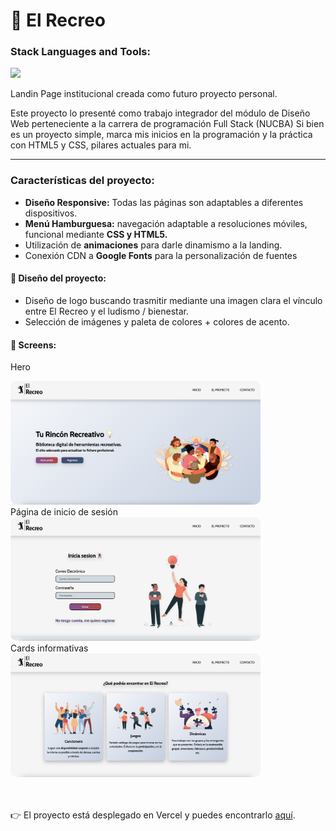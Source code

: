<h1 align="start"> &#129337; El Recreo</h1> 

<h3 align="start">Stack Languages and Tools:</h3> 
<p align="start">
<img width="200px"  src="https://skillicons.dev/icons?i=html,css,js,bootstrap,ps,perline=10"  />
</p>

<p align="start">Landin Page institucional creada como futuro proyecto personal.

Este proyecto lo presenté como trabajo integrador del módulo de Diseño Web  perteneciente a la carrera de programación Full Stack (NUCBA)
Si bien es un proyecto simple, marca mis inicios en la programación y la práctica con HTML5 y CSS, pilares actuales para mi. 
</p> 

<hr>


<h3>Características del proyecto:</h3>

- <b>Diseño Responsive:</b> Todas las páginas son adaptables a diferentes dispositivos.
- <b>Menú Hamburguesa:</b> navegación adaptable a resoluciones móviles, funcional mediante <b>CSS y HTML5.</b>
- Utilización de <b>animaciones</b> para darle dinamismo a la landing.
- Conexión CDN a <b>Google Fonts</b> para la personalización de fuentes

<h4>&#129309; Diseño del proyecto:</h4>

- Diseño de logo buscando trasmitir mediante una imagen clara el vínculo entre El Recreo y el ludismo / bienestar.
- Selección de imágenes y paleta de colores + colores de acento.

<h4>&#128248; Screens:</h4>

Hero

<img src="./img/screensToReadme/Elrecreo1.png" alt="Carrito de Compras" style="max-width: 400px; border-radius: 10px;">

<br>
Página de inicio de sesión

<img src="./img/screensToReadme/Elrecreo2.png" alt="Carrito de Compras" style="max-width: 400px; border-radius: 10px;">

<br>
Cards informativas

<img src="./img/screensToReadme/Elrecreo3.png" alt="Carrito de Compras" style="max-width: 400px; border-radius: 10px;">


<br><br>
&#128073; El proyecto está desplegado en Vercel y puedes encontrarlo <a href="https://el-recreo.vercel.app/index.html" target="_blank" rel="noopener noreferrer">aquí</a>.